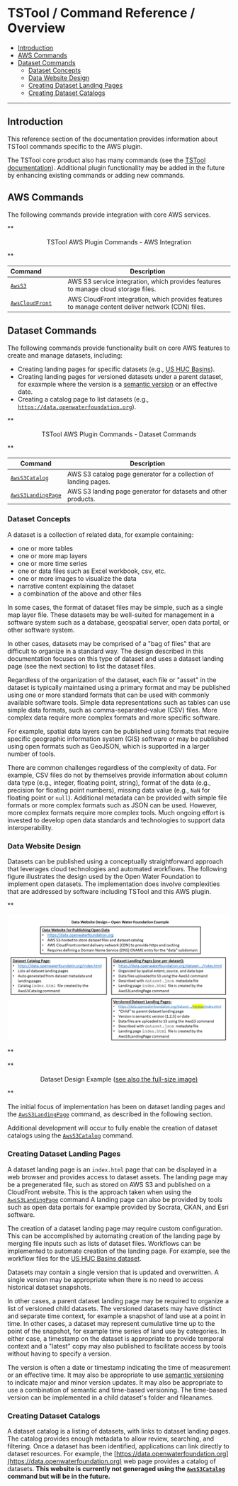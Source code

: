# TSTool / Command Reference / Overview #

*   [Introduction](#introduction)
*   [AWS Commands](#aws-commands)
*   [Dataset Commands](#dataset-commands)
    +   [Dataset Concepts](#dataset-concepts)
    +   [Data Website Design](#data-website-design)
    +   [Creating Dataset Landing Pages](#creating-dataset-landing-pages)
    +   [Creating Dataset Catalogs](#creating-dataset-catalogs)

-------------------

## Introduction ##

This reference section of the documentation provides information about TSTool commands specific to the AWS plugin.

The TSTool core product also has many commands (see the
[TSTool documentation](https://opencdss.state.co.us/tstool/latest/doc-user/command-ref/overview/)).
Additional plugin functionality may be added in the future by enhancing existing commands or adding new commands.

## AWS Commands ##

The following commands provide integration with core AWS services.

**<p style="text-align: center;">
TSTool AWS Plugin Commands - AWS Integration
</p>**

| **Command**&nbsp;&nbsp;&nbsp;&nbsp;&nbsp;&nbsp;&nbsp;&nbsp;&nbsp;&nbsp;&nbsp;&nbsp; | **Description** |
| -- | -- |
| [`AwsS3`](AwsS3/AwsS3.md) | AWS S3 service integration, which provides features to manage cloud storage files. |
| [`AwsCloudFront`](AwsCloudFront/AwsCloudFront.md) | AWS CloudFront integration, which provides features to manage content deliver network (CDN) files. |

## Dataset Commands ##

The following commands provide functionality built on core AWS features to create and manage datasets, including:

*   Creating landing pages for specific datasets (e.g.,
    [US HUC Basins](https://data.openwaterfoundation.org/country/us/usgs/huc-basins/)).
*   Creating landing pages for versioned datasets under a parent dataset,
    for exaxmple where the version is a [semantic version](https://semver.org/)
    or an effective date.
*   Creating a catalog page to list datasets (e.g.,
    [`https://data.openwaterfoundation.org`](https://data.openwaterfoundation.org)).

**<p style="text-align: center;">
TSTool AWS Plugin Commands - Dataset Commands
</p>**

| **Command** | **Description** |
| -- | -- |
| [`AwsS3Catalog`](AwsS3Catalog/AwsS3Catalog.md) | AWS S3 catalog page generator for a collection of landing pages. |
| [`AwsS3LandingPage`](AwsS3Catalog/AwsS3LandingPage.md) | AWS S3 landing page generator for datasets and other products. |

### Dataset Concepts ###

A dataset is a collection of related data, for example containing:

*   one or more tables
*   one or more map layers
*   one or more time series
*   one or data files such as Excel workbook, csv, etc.
*   one or more images to visualize the data
*   narrative content explaining the dataset
*   a combination of the above and other files

In some cases, the format of dataset files may be simple, such as a single map layer file.
These datasets may be well-suited for management in a software system such as a database,
geospatial server, open data portal, or other software system.

In other cases, datasets may be comprised of a "bag of files" that are difficult to organize in a standard way.
The design described in this documentation focuses on this type of dataset and uses a dataset landing page
(see the next section) to list the dataset files.

Regardless of the organization of the dataset,
each file or "asset" in the dataset is typically maintained using a primary format and may be
published using one or more standard formats that can be used with commonly available software tools.
Simple data representations such as tables can use simple data formats, such as comma-separated-value (CSV) files.
More complex data require more complex formats and more specific software.

For example, spatial data layers can be published using formats that require specific geographic information system (GIS)
software or may be published using open formats such as GeoJSON,
which is supported in a larger number of tools.

There are common challenges regardless of the complexity of data.
For example, CSV files do not by themselves provide information about column data type (e.g., integer, floating point, string),
format of the data (e.g., precision for floating point numbers), missing data value (e.g., `NaN` for floating point or `null`).
Additional metadata can be provided with simple file formats or more complex formats such as JSON can be used.
However, more complex formats require more complex tools.
Much ongoing effort is invested to develop open data standards and technologies to support data interoperability.

### Data Website Design ###

Datasets can be published using a conceptually straightforward approach that leverages cloud technologies
and automated workflows.
The following figure illustrates the design used by the Open Water Foundation to implement open datasets.
The implementation does involve complexities that are addressed by software including
TSTool and this AWS plugin.

**<p style="text-align: center;">
![dataset-design.png](dataset-design.png)
</p>**

**<p style="text-align: center;">
Dataset Design Example (<a href="../dataset-design.png">see also the full-size image)</a>
</p>**

The initial focus of implementation has been on dataset landing pages
and the [`AwsS3LandingPage`](AwsS3LandingPage/AwsS3LandingPage.md) command,
as described in the following section.

Additional development will occur to fully enable the creation of dataset catalogs using the
[`AwsS3Catalog`](AwsS3Catalog/AwsS3Catalog.md) command.

### Creating Dataset Landing Pages ###

A dataset landing page is an `index.html` page that can be displayed in a web browser and provides access to dataset assets.
The landing page may be a pregenerated file, such as stored on AWS S3 and published on a CloudFront website.
This is the approach taken when using the [`AwsS3LandingPage`](AwsS3LandingPage/AwsS3LandingPage.md) command
A landing page can also be provided by tools such as open data portals for example provided by Socrata, CKAN, and Esri software.

The creation of a dataset landing page may require custom configuration.
This can be accomplished by automating creation of the landing page by merging file inputs such as lists of dataset files.
Workflows can be implemented to automate creation of the landing page.
For example, see the workflow files for the
[US HUC Basins dataset](https://github.com/OpenWaterFoundation/owf-data-us-huc-basins/tree/main/workflow).

Datasets may contain a single version that is updated and overwritten.
A single version may be appropriate when there is no need to access historical dataset snapshots.

In other cases, a parent dataset landing page may be required to organize a list of versioned child datasets.
The versioned datasets may have distinct and separate time context,
for example a snapshot of land use at a point in time.
In other cases, a dataset may represent cumulative time up to the point of the snapshot,
for example time series of land use by categories.
In either case, a timestamp on the dataset is appropriate to provide temporal context and a "latest"
copy may also published to facilitate access by tools without having to specify a version.

The version is often a date or timestamp indicating the time of measurement or an effective time.
It may also be appropriate to use [semantic versioning](https://semver.org/) to indicate major and minor version updates.
It may also be appropriate to use a combination of semantic and time-based versioning.
The time-based version can be implemented in a child dataset's folder and fileanames.

### Creating Dataset Catalogs ###

A dataset catalog is a listing of datasets, with links to dataset landing pages.
The catalog provides enough metadata to allow review, searching, and filtering.
Once a dataset has been identified, applications can link directly to dataset resources.
For example, the [https://data.openwaterfoundation.org](https://data.openwaterfoundation.org) web page
provides a catalog of datasets.  **This website is currently not generaged using the [`AwsS3Catalog`](AwsS3Catalog/AwsS3Catalog.md) command
but will be in the future.**
